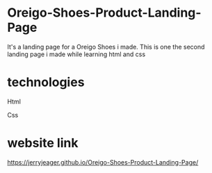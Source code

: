 # Oreigo-Shoes-Product-Landing-Page
It's a landing page for a Oreigo Shoes i made. This is one the second landing page i made while learning html and css

# technologies
Html

Css

# website link
 https://jerryjeager.github.io/Oreigo-Shoes-Product-Landing-Page/
